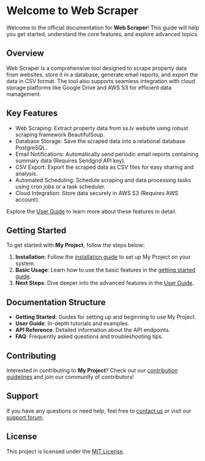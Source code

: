 # Welcome to Web Scraper 

Welcome to the official documentation for **Web Scraper**! This guide will help you get started, understand the core features, and explore advanced topics.


## Overview

Web Scraper is a comprehensive tool designed to scrape property data from websites, store it in a database, generate email reports, and export the data in CSV format. The tool also supports seamless integration with cloud storage platforms like Google Drive and AWS S3 for efficient data management.

## Key Features

- Web Scraping: Extract property data from ss.lv website using robust scraping framework BeautifulSoup.
- Database Storage: Save the scraped data into a relational database PostgreSQL.
- Email Notifications: Automatically send periodic email reports containing summary data (Requires Sendgrid API key).
- CSV Export: Export the scraped data as CSV files for easy sharing and analysis.
- Automated Scheduling: Schedule scraping and data processing tasks using cron jobs or a task scheduler.
- Cloud Integration:
Store data securely in AWS S3 (Requires AWS account).

Explore the [User Guide](user-guide/overview.md) to learn more about these features in detail.

## Getting Started

To get started with **My Project**, follow the steps below:

1. **Installation**: Follow the [installation guide](getting-started/installation.md) to set up My Project on your system.
2. **Basic Usage**: Learn how to use the basic features in the [getting started guide](getting-started/introduction.md).
3. **Next Steps**: Dive deeper into the advanced features in the [User Guide](user-guide/overview.md).

## Documentation Structure

- **Getting Started**: Guides for setting up and beginning to use My Project.
- **User Guide**: In-depth tutorials and examples.
- **API Reference**: Detailed information about the API endpoints.
- **FAQ**: Frequently asked questions and troubleshooting tips.

## Contributing

Interested in contributing to **My Project**? Check out our [contribution guidelines](about/contributing.md) and join our community of contributors!

## Support

If you have any questions or need help, feel free to [contact us](about/contact.md) or visit our [support forum](https://example.com/forum).

## License

This project is licensed under the [MIT License](about/license.md).


